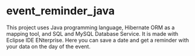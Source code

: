 # event_reminder_java
This project uses Java programming language, Hibernate ORM as a mapping tool, and SQL and MySQL Database Service. It is made with Eclipse IDE ENterprise.
Here you can save a date and get a reminder with your data on the day of the event.

